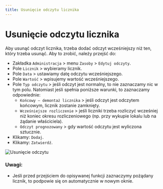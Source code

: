 ```yaml
---
title: Usunięcie odczytu licznika
---
```

# Usunięcie odczytu licznika

Aby usunąć odczyt licznika, trzeba dodać odczyt wcześniejszy niż ten, który trzeba usunąć. Aby to zrobić, należy przejść do:

- Zakładka `Administracja` > menu `Zasoby` > `Edytuj odczyty`.
- Pole `Licznik` > wybieramy licznik.
- Pole `Data` > ustawiamy datę odczytu wcześniejszego.
- Pole `Wartość` > wpisujemy wartość wcześniejszego.
- Pole `Typ odczytu` > jeśli odczyt jest normalny, to nie zaznaczamy nic w tym polu. Natomiast jeśli spełnia poniższe warunki, to zaznaczamy odpowiednie:
  - `Końcowy — demontaż licznika` > jeśli odczyt jest odczytem końcowym, licznik zostanie zamknięty.
  - `Wcześniejsze rozliczenie` > jeśli liczniki trzeba rozliczyć wcześniej niż koniec okresu rozliczeniowego (np. przy wykupie lokalu lub na żądanie właściciela).
  - `Odczyt prognozowany` > gdy wartość odczytu jest wyliczona sztucznie.
- Klikamy: `Dodaj`.
- Klikamy: `Zatwierdź`.

![Usunięcie odczytu](usuniecieodczytu.gif)

### Uwagi:

- Jeśli przed przejściem do opisywanej funkcji zaznaczymy pożądany licznik, to podpowie się on automatycznie w nowym oknie.
